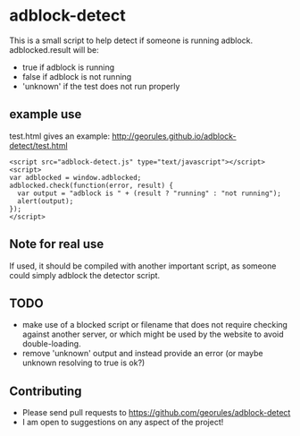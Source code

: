 adblock-detect
==============

This is a small script to help detect if someone is running adblock.  adblocked.result will be:
+ true if adblock is running
+ false if adblock is not running
+ 'unknown' if the test does not run properly

example use
-----------
test.html gives an example: <http://georules.github.io/adblock-detect/test.html>

```
<script src="adblock-detect.js" type="text/javascript"></script>
<script>
var adblocked = window.adblocked;
adblocked.check(function(error, result) {
  var output = "adblock is " + (result ? "running" : "not running");
  alert(output);
});
</script>
```

Note for real use
-------
If used, it should be compiled with another important script, as someone could simply adblock the detector script.

TODO
------
+ make use of a blocked script or filename that does not require checking against another server, or which might be used by the website to avoid double-loading.
+ remove 'unknown' output and instead provide an error (or maybe unknown resolving to true is ok?)

Contributing
---------
+ Please send pull requests to https://github.com/georules/adblock-detect
+ I am open to suggestions on any aspect of the project!
